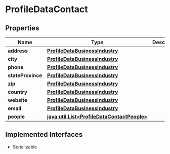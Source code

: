 

# ProfileDataContact


## Properties

Name | Type | Description | Notes
------------ | ------------- | ------------- | -------------
**address** | [**ProfileDataBusinessIndustry**](ProfileDataBusinessIndustry.md) |  | 
**city** | [**ProfileDataBusinessIndustry**](ProfileDataBusinessIndustry.md) |  | 
**phone** | [**ProfileDataBusinessIndustry**](ProfileDataBusinessIndustry.md) |  | 
**stateProvince** | [**ProfileDataBusinessIndustry**](ProfileDataBusinessIndustry.md) |  | 
**zip** | [**ProfileDataBusinessIndustry**](ProfileDataBusinessIndustry.md) |  | 
**country** | [**ProfileDataBusinessIndustry**](ProfileDataBusinessIndustry.md) |  | 
**website** | [**ProfileDataBusinessIndustry**](ProfileDataBusinessIndustry.md) |  | 
**email** | [**ProfileDataBusinessIndustry**](ProfileDataBusinessIndustry.md) |  | 
**people** | [**java.util.List&lt;ProfileDataContactPeople&gt;**](ProfileDataContactPeople.md) |  |  [optional]


## Implemented Interfaces

* Serializable


